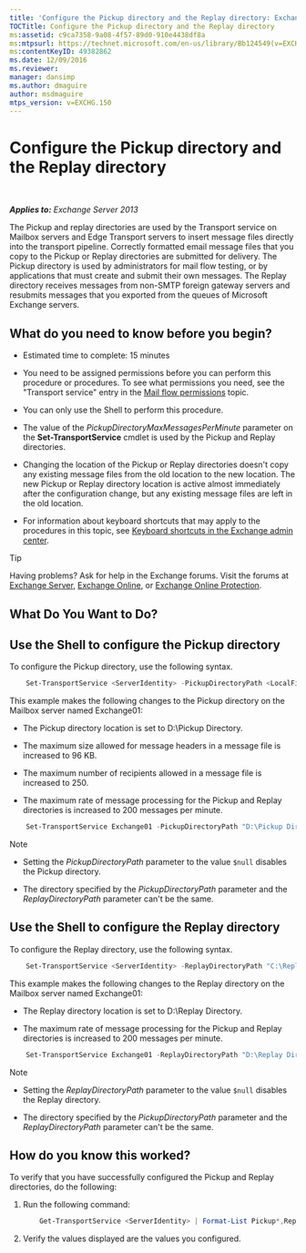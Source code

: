 ```yaml
---
title: 'Configure the Pickup directory and the Replay directory: Exchange 2013 Help'
TOCTitle: Configure the Pickup directory and the Replay directory
ms:assetid: c9ca7358-9a08-4f57-89d0-910e4438df8a
ms:mtpsurl: https://technet.microsoft.com/en-us/library/Bb124549(v=EXCHG.150)
ms:contentKeyID: 49382862
ms.date: 12/09/2016
ms.reviewer: 
manager: dansimp
ms.author: dmaguire
author: msdmaguire
mtps_version: v=EXCHG.150
---
```


# Configure the Pickup directory and the Replay directory

 

_**Applies to:** Exchange Server 2013_


The Pickup and replay directories are used by the Transport service on Mailbox servers and Edge Transport servers to insert message files directly into the transport pipeline. Correctly formatted email message files that you copy to the Pickup or Replay directories are submitted for delivery. The Pickup directory is used by administrators for mail flow testing, or by applications that must create and submit their own messages. The Replay directory receives messages from non-SMTP foreign gateway servers and resubmits messages that you exported from the queues of Microsoft Exchange servers.

## What do you need to know before you begin?

  - Estimated time to complete: 15 minutes

  - You need to be assigned permissions before you can perform this procedure or procedures. To see what permissions you need, see the "Transport service" entry in the [Mail flow permissions](mail-flow-permissions-exchange-2013-help.md) topic.

  - You can only use the Shell to perform this procedure.

  - The value of the *PickupDirectoryMaxMessagesPerMinute* parameter on the **Set-TransportService** cmdlet is used by the Pickup and Replay directories.

  - Changing the location of the Pickup or Replay directories doesn't copy any existing message files from the old location to the new location. The new Pickup or Replay directory location is active almost immediately after the configuration change, but any existing message files are left in the old location.

  - For information about keyboard shortcuts that may apply to the procedures in this topic, see [Keyboard shortcuts in the Exchange admin center](keyboard-shortcuts-in-the-exchange-admin-center-2013-help.md).


> [!TIP]
> Having problems? Ask for help in the Exchange forums. Visit the forums at <A href="https://go.microsoft.com/fwlink/p/?linkid=60612">Exchange Server</A>, <A href="https://go.microsoft.com/fwlink/p/?linkid=267542">Exchange Online</A>, or <A href="https://go.microsoft.com/fwlink/p/?linkid=285351">Exchange Online Protection</A>.



## What Do You Want to Do?

## Use the Shell to configure the Pickup directory

To configure the Pickup directory, use the following syntax.

```powershell
    Set-TransportService <ServerIdentity> -PickupDirectoryPath <LocalFilePath> -PickupDirectoryMaxHeaderSize <Size> -PickupDirectoryMaxRecipientsPerMessage <Integer> -PickupDirectoryMaxMessagesPerMinute <Integer>
```

This example makes the following changes to the Pickup directory on the Mailbox server named Exchange01:

  - The Pickup directory location is set to D:\\Pickup Directory.

  - The maximum size allowed for message headers in a message file is increased to 96 KB.

  - The maximum number of recipients allowed in a message file is increased to 250.

  - The maximum rate of message processing for the Pickup and Replay directories is increased to 200 messages per minute.

<!-- end list -->
```powershell
    Set-TransportService Exchange01 -PickupDirectoryPath "D:\Pickup Directory" -PickupDirectoryMaxHeaderSize 96KB -PickupDirectoryMaxRecipientsPerMessage 250 -PickupDirectoryMaxMessagesPerMinute 200
```


> [!NOTE]
> <UL>
> <LI>
> <P>Setting the <EM>PickupDirectoryPath</EM> parameter to the value <CODE>$null</CODE> disables the Pickup directory.</P>
> <LI>
> <P>The directory specified by the <EM>PickupDirectoryPath</EM> parameter and the <EM>ReplayDirectoryPath</EM> parameter can't be the same.</P></LI></UL>



## Use the Shell to configure the Replay directory

To configure the Replay directory, use the following syntax.
```powershell
    Set-TransportService <ServerIdentity> -ReplayDirectoryPath "C:\Replay Directory" <LocalFilePath> -PickupDirectoryMaxMessagesPerMinute <Integer>
```

This example makes the following changes to the Replay directory on the Mailbox server named Exchange01:

  - The Replay directory location is set to D:\\Replay Directory.

  - The maximum rate of message processing for the Pickup and Replay directories is increased to 200 messages per minute.

<!-- end list -->
```powershell
    Set-TransportService Exchange01 -ReplayDirectoryPath "D:\Replay Directory" -PickupDirectoryMaxMessagesPerMinute 200
```

> [!NOTE]
> <UL>
> <LI>
> <P>Setting the <EM>ReplayDirectoryPath</EM> parameter to the value <CODE>$null</CODE> disables the Replay directory.</P>
> <LI>
> <P>The directory specified by the <EM>PickupDirectoryPath</EM> parameter and the <EM>ReplayDirectoryPath</EM> parameter can't be the same.</P></LI></UL>



## How do you know this worked?

To verify that you have successfully configured the Pickup and Replay directories, do the following:

1.  Run the following command:
    
    ```powershell
        Get-TransportService <ServerIdentity> | Format-List Pickup*,Replay*
    ```
    
2.  Verify the values displayed are the values you configured.


